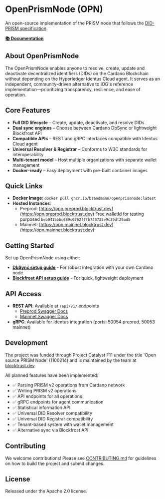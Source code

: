 # OpenPrismNode (OPN)

An open-source implementation of the PRISM node that follows the [DID-PRISM specification](https://github.com/input-output-hk/prism-did-method-spec/blob/main/w3c-spec/PRISM-method.md).

**[📚 Documentation](https://bsandmann.github.io/OpenPrismNode/)**

## About OpenPrismNode

The OpenPrismNode enables anyone to resolve, create, update and deactivate decentralized identifiers (DIDs) on the Cardano Blockchain without depending on the Hyperledger Identus Cloud agent. It serves as an independent, community-driven alternative to IOG's reference implementation—prioritizing transparency, resilience, and ease of operation.

## Core Features

- **Full DID lifecycle** – Create, update, deactivate, and resolve DIDs
- **Dual sync engines** – Choose between Cardano DbSync or lightweight Blockfrost API
- **Compatible APIs** – REST and gRPC interfaces compatible with Identus Cloud agent
- **Universal Resolver & Registrar** – Conforms to W3C standards for interoperability
- **Multi-tenant model** – Host multiple organizations with separate wallet management
- **Docker-ready** – Easy deployment with pre-built container images

## Quick Links

- **Docker Image**: `docker pull ghcr.io/bsandmann/openprismnode:latest`
- **Hosted Instances**:
  - Preprod: [https://opn.preprod.blocktrust.dev](https://opn.preprod.blocktrust.dev) Free walletId for testing purposed ``beb041bbbc689c6762f7fb743735e9c39df25ad5``
  - Mainnet: [https://opn.mainnet.blocktrust.dev](https://opn.mainnet.blocktrust.dev)

## Getting Started

Set up OpenPrismNode using either:
- **[DbSync setup guide](https://bsandmann.github.io/OpenPrismNode/Guide_DbSync)** - For robust integration with your own Cardano node
- **[Blockfrost API setup guide](https://bsandmann.github.io/OpenPrismNode/Guide_blockfrost)** - For quick, lightweight deployment

## API Access

- **REST API**: Available at `/api/v1/` endpoints
  - [Preprod Swagger Docs](https://opn.preprod.blocktrust.dev/swagger/index.html)
  - [Mainnet Swagger Docs](https://opn.mainnet.blocktrust.dev/swagger/index.html)
- **gRPC**: Available for Identus integration (ports: 50054 preprod, 50053 mainnet)

## Development

The project was funded through Project Catalyst F11 under the title 'Open source PRISM Node' (1100214) and is maintained by the team at [blocktrust.dev](https://blocktrust.dev).

All planned features have been implemented:
- ✅ Parsing PRISM v2 operations from Cardano network
- ✅ Writing PRISM v2 operations
- ✅ API endpoints for all operations
- ✅ gRPC endpoints for agent communication
- ✅ Statistical information API
- ✅ Universal DID Resolver compatibility
- ✅ Universal DID Registrar compatibility
- ✅ Tenant-based system with wallet management
- ✅ Alternative sync via Blockfrost API

## Contributing

We welcome contributions! Please see [CONTRIBUTING.md](CONTRIBUTING.md) for guidelines on how to build the project and submit changes.

## License

Released under the Apache 2.0 license.
